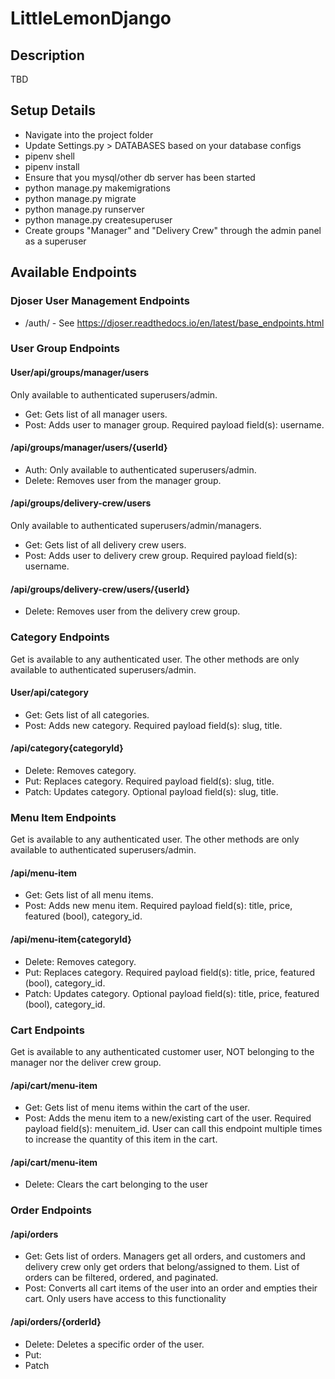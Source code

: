# LittleLemonDjango
## Description
TBD

## Setup Details
* Navigate into the project folder
* Update Settings.py > DATABASES based on your database configs
* pipenv shell
* pipenv install
* Ensure that you mysql/other db server has been started
* python manage.py makemigrations
* python manage.py migrate
* python manage.py runserver
* python manage.py createsuperuser
* Create groups "Manager" and "Delivery Crew" through the admin panel as a superuser

## Available Endpoints

### Djoser User Management Endpoints
* /auth/ - See https://djoser.readthedocs.io/en/latest/base_endpoints.html

### User Group Endpoints
#### User/api/groups/manager/users
Only available to authenticated superusers/admin.
* Get: Gets list of all manager users.
* Post: Adds user to manager group. Required payload field(s): username.
#### /api/groups/manager/users/{userId}
* Auth: Only available to authenticated superusers/admin.
* Delete: Removes user from the manager group.

#### /api/groups/delivery-crew/users
Only available to authenticated superusers/admin/managers.
* Get: Gets list of all delivery crew users.
* Post: Adds user to delivery crew group. Required payload field(s): username.
#### /api/groups/delivery-crew/users/{userId}
* Delete: Removes user from the delivery crew group.

### Category Endpoints
Get is available to any authenticated user. The other methods are only available to authenticated superusers/admin.
#### User/api/category
* Get: Gets list of all categories.
* Post: Adds new category. Required payload field(s): slug, title.
#### /api/category{categoryId}
* Delete: Removes category.
* Put: Replaces category. Required payload field(s): slug, title.
* Patch: Updates category. Optional payload field(s): slug, title.

### Menu Item Endpoints
Get is available to any authenticated user. The other methods are only available to authenticated superusers/admin.
#### /api/menu-item
* Get: Gets list of all menu items.
* Post: Adds new menu item. Required payload field(s): title, price, featured (bool), category_id.
#### /api/menu-item{categoryId}
* Delete: Removes category.
* Put: Replaces category. Required payload field(s): title, price, featured (bool), category_id.
* Patch: Updates category. Optional payload field(s): title, price, featured (bool), category_id.

### Cart Endpoints
Get is available to any authenticated customer user, NOT belonging to the manager nor the deliver crew group.
#### /api/cart/menu-item
* Get: Gets list of menu items within the cart of the user.
* Post: Adds the menu item to a new/existing cart of the user. Required payload field(s): menuitem_id. User can call this endpoint multiple times to increase the quantity of this item in the cart.
#### /api/cart/menu-item
* Delete: Clears the cart belonging to the user

### Order Endpoints
#### /api/orders
* Get: Gets list of orders. Managers get all orders, and customers and delivery crew only get orders that belong/assigned to them. List of orders can be filtered, ordered, and paginated.
* Post: Converts all cart items of the user into an order and empties their cart. Only users have access to this functionality
#### /api/orders/{orderId}
* Delete: Deletes a specific order of the user.
* Put:
* Patch
